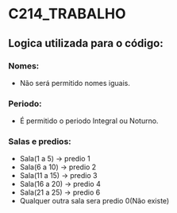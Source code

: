 # C214_TRABALHO

## Logica utilizada para o código:

### Nomes:
- Não será permitido nomes iguais.

### Periodo:
- É permitido o periodo Integral ou Noturno.

### Salas e predios:
- Sala(1 a 5) -> predio 1
- Sala(6 a 10) -> predio 2
- Sala(11 a 15) -> predio 3
- Sala(16 a 20) -> predio 4
- Sala(21 a 25) -> predio 6
- Qualquer outra sala sera predio 0(Não existe)



